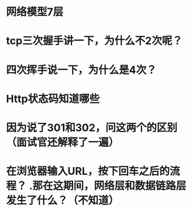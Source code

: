 # 网络模型7层
# tcp三次握手讲一下，为什么不2次呢？
# 四次挥手说一下，为什么是4次？
# Http状态码知道哪些
# 因为说了301和302，问这两个的区别（面试官还解释了一遍）
# 在浏览器输入URL，按下回车之后的流程？ .那在这期间，网络层和数据链路层发生了什么？（不知道）